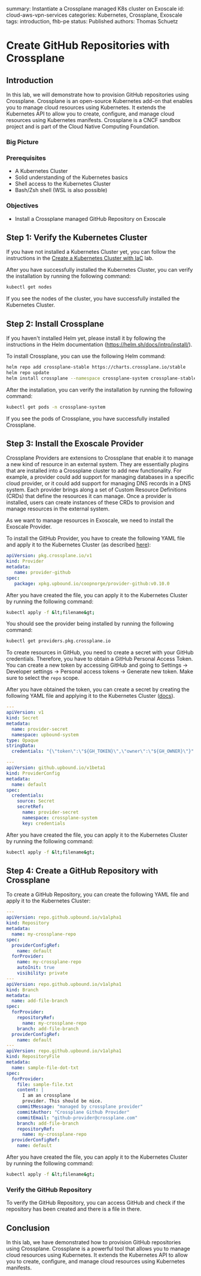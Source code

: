 summary: Instantiate a Crossplane managed K8s cluster on Exoscale
id: cloud-aws-vpn-services
categories: Kubernetes, Crossplane, Exoscale
tags: introduction, fhb-pe
status: Published
authors: Thomas Schuetz

# Create GitHub Repositories with Crossplane

## Introduction
In this lab, we will demonstrate how to provision GitHub repositories using Crossplane. Crossplane is an open-source Kubernetes add-on that enables you to manage cloud resources using Kubernetes. It extends the Kubernetes API to allow you to create, configure, and manage cloud resources using Kubernetes manifests. Crossplane is a CNCF sandbox project and is part of the Cloud Native Computing Foundation.

### Big Picture

### Prerequisites
- A Kubernetes Cluster
- Solid understanding of the Kubernetes basics
- Shell access to the Kubernetes Cluster
- Bash/Zsh shell (WSL is also possible)

### Objectives
- Install a Crossplane managed GitHub Repository on Exoscale

## Step 1: Verify the Kubernetes Cluster
If you have not installed a Kubernetes Cluster yet, you can follow the instructions in the [Create a Kubernetes Cluster with IaC](./iac-exo-k8s-cluster) lab.

After you have successfully installed the Kubernetes Cluster, you can verify the installation by running the following command:

```bash
kubectl get nodes
```

If you see the nodes of the cluster, you have successfully installed the Kubernetes Cluster.

## Step 2: Install Crossplane
If you haven't installed Helm yet, please install it by following the instructions in the Helm documentation (https://helm.sh/docs/intro/install/).

To install Crossplane, you can use the following Helm command:

```bash
helm repo add crossplane-stable https://charts.crossplane.io/stable
helm repo update
helm install crossplane --namespace crossplane-system crossplane-stable/crossplane --create-namespace --wait
```

After the installation, you can verify the installation by running the following command:

```bash
kubectl get pods -n crossplane-system
```

If you see the pods of Crossplane, you have successfully installed Crossplane.

## Step 3: Install the Exoscale Provider
Crossplane Providers are extensions to Crossplane that enable it to manage a new kind of resource in an external system. They are essentially plugins that are installed into a Crossplane cluster to add new functionality. For example, a provider could add support for managing databases in a specific cloud provider, or it could add support for managing DNS records in a DNS system. Each provider brings along a set of Custom Resource Definitions (CRDs) that define the resources it can manage. Once a provider is installed, users can create instances of these CRDs to provision and manage resources in the external system.

As we want to manage resources in Exoscale, we need to install the Exoscale Provider.

To install the GitHub Provider, you have to create the following YAML file and apply it to the Kubernetes Cluster (as described [here](https://marketplace.upbound.io/providers/coopnorge/provider-github/v0.10.0)):

```yaml
apiVersion: pkg.crossplane.io/v1
kind: Provider
metadata:
   name: provider-github
spec:
   package: xpkg.upbound.io/coopnorge/provider-github:v0.10.0
```

After you have created the file, you can apply it to the Kubernetes Cluster by running the following command:

```bash
kubectl apply -f &lt;filename&gt;
```

You should see the provider being installed by running the following command:

```bash
kubectl get providers.pkg.crossplane.io
```

To create resources in GitHub, you need to create a secret with your GitHub credentials. Therefore, you have to obtain a GitHub Personal Access Token. You can create a new token by accessing GitHub and going to Settings -> Developer settings -> Personal access tokens -> Generate new token. Make sure to select the `repo` scope.

After you have obtained the token, you can create a secret by creating the following YAML file and applying it to the Kubernetes Cluster ([docs](https://github.com/coopnorge/provider-github/blob/main/README.md)).

```yaml
---
apiVersion: v1
kind: Secret
metadata:
  name: provider-secret
  namespace: upbound-system
type: Opaque
stringData:
  credentials: "{\"token\":\"${GH_TOKEN}\",\"owner\":\"${GH_OWNER}\"}"

---
apiVersion: github.upbound.io/v1beta1
kind: ProviderConfig
metadata:
  name: default
spec:
  credentials:
    source: Secret
    secretRef:
      name: provider-secret
      namespace: crossplane-system
      key: credentials
```

After you have created the file, you can apply it to the Kubernetes Cluster by running the following command:

```bash
kubectl apply -f &lt;filename&gt;
```

## Step 4: Create a GitHub Repository with Crossplane
To create a GitHub Repository, you can create the following YAML file and apply it to the Kubernetes Cluster:

```yaml
---
apiVersion: repo.github.upbound.io/v1alpha1
kind: Repository
metadata:
  name: my-crossplane-repo
spec:
  providerConfigRef:
    name: default
  forProvider:
    name: my-crossplane-repo
    autoInit: true
    visibility: private
---
apiVersion: repo.github.upbound.io/v1alpha1
kind: Branch
metadata:
  name: add-file-branch
spec:
  forProvider:
    repositoryRef:
      name: my-crossplane-repo
    branch: add-file-branch
  providerConfigRef:
    name: default
---
apiVersion: repo.github.upbound.io/v1alpha1
kind: RepositoryFile
metadata:
  name: sample-file-dot-txt
spec:
  forProvider:
    file: sample-file.txt
    content: |
      I am an crossplane
      provider. This should be nice.
    commitMessage: "managed by crossplane provider"
    commitAuthor: "Crossplane Github Provider"
    commitEmail: "github-provider@crossplane.com"
    branch: add-file-branch
    repositoryRef:
      name: my-crossplane-repo
  providerConfigRef:
    name: default
```

After you have created the file, you can apply it to the Kubernetes Cluster by running the following command:

```bash
kubectl apply -f &lt;filename&gt;
```

### Verify the GitHub Repository
To verify the GitHub Repository, you can access GitHub and check if the repository has been created and there is a file in there.

## Conclusion
In this lab, we have demonstrated how to provision GitHub repositories using Crossplane. Crossplane is a powerful tool that allows you to manage cloud resources using Kubernetes. It extends the Kubernetes API to allow you to create, configure, and manage cloud resources using Kubernetes manifests. 












